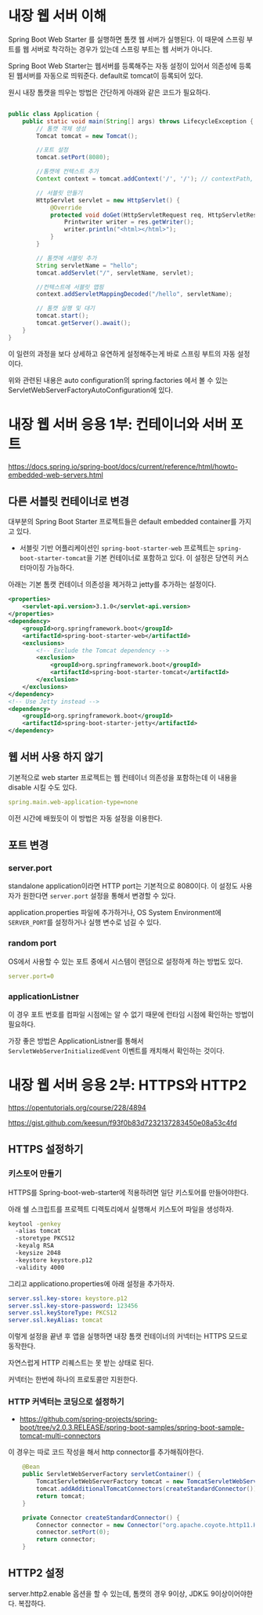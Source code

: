 내장 웹 서버 이해
=======================================

Spring Boot Web Starter 를 실행하면 톰캣 웹 서버가 실행된다. 이 때문에 스프링 부트를 웹 서버로 착각하는 경우가 있는데 스프링 부트는 웹 서버가 아니다. 

Spring Boot Web Starter는 웹서버를 등록해주는 자동 설정이 있어서 의존성에 등록된 웹서버를 자동으로 띄워준다. default로 tomcat이 등록되어 있다. 

원시 내장 톰캣을 띄우는 방법은 간단하게 아래와 같은 코드가 필요하다.

```java

public class Application {
    public static void main(String[] args) throws LifecycleException {
        // 톰캣 객체 생성
        Tomcat tomcat = new Tomcat();

        //포트 설정
        tomcat.setPort(8080);

        //톰캣에 컨텍스트 추가
        Context context = tomcat.addContext('/', '/'); // contextPath, docBase

        // 서블릿 만들기
        HttpServlet servlet = new HttpServlet() {
            @Override
            protected void doGet(HttpServletRequest req, HttpServletResponse res) {
                Printwriter writer = res.getWriter();
                writer.println("<html></html>");
            }
        }

        // 톰캣에 서블릿 추가
        String servletName = "hello";
        tomcat.addServlet("/", servletName, servlet);

        //컨텍스트에 서블릿 맵핑
        context.addServletMappingDecoded("/hello", servletName);

        // 톰캣 실행 및 대기
        tomcat.start();
        tomcat.getServer().await();
    }
}

```

이 일련의 과정을 보다 상세하고 유연하게 설정해주는게 바로 스프링 부트의 자동 설정이다.

위와 관련된 내용은 auto configuration의 spring.factories 에서 볼 수 있는 ServletWebServerFactoryAutoConfiguration에 있다. 

# 내장 웹 서버 응용 1부: 컨테이너와 서버 포트

https://docs.spring.io/spring-boot/docs/current/reference/html/howto-embedded-web-servers.html

## 다른 서블릿 컨테이너로 변경

대부분의 Spring Boot Starter 프로젝트들은 default embedded container를 가지고 있다.

- 서블릿 기반 어플리케이션인 `spring-boot-starter-web` 프로젝트는 `spring-boot-starter-tomcat`을 기본 컨테이너로 포함하고 있다. 이 설정은 당연히 커스터마이징 가능하다. 

아래는 기본 톰캣 컨테이너 의존성을 제거하고 jetty를 추가하는 설정이다.

```xml
<properties>
    <servlet-api.version>3.1.0</servlet-api.version>
</properties>
<dependency>
    <groupId>org.springframework.boot</groupId>
    <artifactId>spring-boot-starter-web</artifactId>
    <exclusions>
        <!-- Exclude the Tomcat dependency -->
        <exclusion>
            <groupId>org.springframework.boot</groupId>
            <artifactId>spring-boot-starter-tomcat</artifactId>
        </exclusion>
    </exclusions>
</dependency>
<!-- Use Jetty instead -->
<dependency>
    <groupId>org.springframework.boot</groupId>
    <artifactId>spring-boot-starter-jetty</artifactId>
</dependency>

```

## 웹 서버 사용 하지 않기
기본적으로 web starter 프로젝트는 웹 컨테이너 의존성을 포함하는데 이 내용을 disable 시킬 수도 있다.

```yaml
spring.main.web-application-type=none
```

이전 시간에 배웠듯이 이 방법은 자동 설정을 이용한다.

## 포트 변경

### server.port

standalone application이라면 HTTP port는 기본적으로 8080이다. 이 설정도 사용자가 원한다면 `server.port` 설정을 통해서 변경할 수 있다. 

application.properties 파일에 추가하거나, OS System Environment에 `SERVER_PORT`를 설정하거나 실행 변수로 넘길 수 있다. 

### random port

OS에서 사용할 수 있는 포트 중에서 시스템이 랜덤으로 설정하게 하는 방법도 있다. 

```yaml
server.port=0
```

### applicationListner

이 경우 포트 번호를 컴파일 시점에는 알 수 없기 때문에 런타임 시점에 확인하는 방법이 필요하다. 

가장 좋은 방법은 ApplicationListner를 통해서 `ServletWebServerInitializedEvent` 이벤트를 캐치해서 확인하는 것이다. 


# 내장 웹 서버 응용 2부: HTTPS와 HTTP2

https://opentutorials.org/course/228/4894

https://gist.github.com/keesun/f93f0b83d7232137283450e08a53c4fd

## HTTPS 설정하기

### 키스토어 만들기
HTTPS를 Spring-boot-web-starter에 적용하려면 일단 키스토어를 만들어야한다.

아래 쉘 스크립트를 프로젝트 디렉토리에서 실행해서 키스토어 파일을 생성하자.

```sh
keytool -genkey 
  -alias tomcat 
  -storetype PKCS12 
  -keyalg RSA 
  -keysize 2048 
  -keystore keystore.p12 
  -validity 4000
```

그리고 applicationo.properties에 아래 설정을 추가하자.

```yaml
server.ssl.key-store: keystore.p12
server.ssl.key-store-password: 123456
server.ssl.keyStoreType: PKCS12
server.ssl.keyAlias: tomcat
```

이렇게 설정을 끝낸 후 앱을 실행하면 내장 톰캣 컨테이너의 커넥터는 HTTPS 모드로 동작한다. 

자연스럽게 HTTP 리퀘스트는 못 받는 상태로 된다. 

커넥터는 한번에 하나의 프로토콜만 지원한다.

### HTTP 커넥터는 코딩으로 설정하기
- https://github.com/spring-projects/spring-boot/tree/v2.0.3.RELEASE/spring-boot-samples/spring-boot-sample-tomcat-multi-connectors

이 경우는 따로 코드 작성을 해서 http connector를 추가해줘야한다.

```java
	@Bean
	public ServletWebServerFactory servletContainer() {
		TomcatServletWebServerFactory tomcat = new TomcatServletWebServerFactory();
		tomcat.addAdditionalTomcatConnectors(createStandardConnector());
		return tomcat;
	}

	private Connector createStandardConnector() {
		Connector connector = new Connector("org.apache.coyote.http11.Http11NioProtocol");
		connector.setPort(0);
		return connector;
	}

```




## HTTP2 설정

server.http2.enable 옵션을 할 수 있는데, 톰캣의 경우 9이상, JDK도 9이상이어야한다. 복잡하다.


